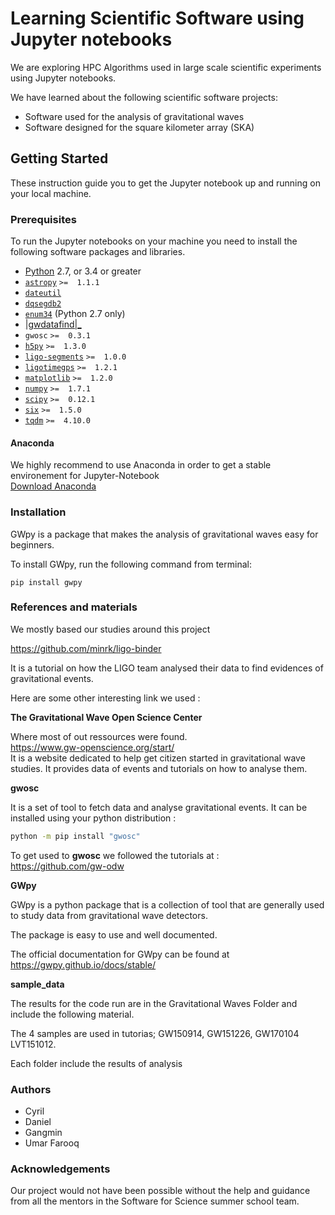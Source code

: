 # Learning Scientific Software using Jupyter notebooks

We are exploring HPC Algorithms used in large scale scientific experiments using Jupyter notebooks.

We have learned about the following scientific software projects:

 - Software used for the analysis of gravitational waves
 - Software designed for the square kilometer array (SKA)

 
## Getting Started

These instruction guide you to get the Jupyter notebook up and running on your local machine.

### Prerequisites 

To run the Jupyter notebooks on your machine you need to install the following software packages and libraries. 

-   [Python](https://python.org/)  2.7, or 3.4 or greater
-   [`astropy`](http://www.astropy.org/)  `>=  1.1.1`
-   [`dateutil`](https://pypi.python.org/pypi/python-dateutil/)
-   [`dqsegdb2`](https://dqsegdb2.readthedocs.io/)
-   [`enum34`](https://bitbucket.org/stoneleaf/enum34)  (Python 2.7 only)
-   [|gwdatafind|_](https://gwpy.github.io/docs/stable/install/#id3)
-   `gwosc`  `>=  0.3.1`
-   [`h5py`](http://docs.h5py.org/en/latest/)  `>=  1.3.0`
-   [`ligo-segments`](https://lscsoft.docs.ligo.org/ligo-segments/)  `>=  1.0.0`
-   [`ligotimegps`](https://github.com/gwpy/ligotimegps/)  `>=  1.2.1`
-   [`matplotlib`](https://matplotlib.org/)  `>=  1.2.0`
-   [](http://numpy.org/)[`numpy`](https://docs.scipy.org/doc/numpy/reference/index.html#module-numpy "(in NumPy v1.16)")  `>=  1.7.1`
-   [`scipy`](http://www.scipy.org/)  `>=  0.12.1`
-   [`six`](https://six.readthedocs.io/)  `>=  1.5.0`
-   [`tqdm`](https://github.com/tqdm/tqdm)  `>=  4.10.0`


#### Anaconda 

We highly recommend to use Anaconda in order to get a stable environement for Jupyter-Notebook  <br>
[Download Anaconda](https://www.anaconda.com/distribution/)


### Installation

GWpy is a package that makes the analysis of gravitational waves easy for beginners. 

To install GWpy, run the following command from terminal:
```
pip install gwpy
```

### References and materials

We mostly based our studies around this project 

https://github.com/minrk/ligo-binder <br>

It is a tutorial on how the LIGO team analysed their data to find evidences of gravitational events.

Here are some other interesting link we used :

**The Gravitational Wave Open Science Center**

Where most of out ressources were found.<br>
https://www.gw-openscience.org/start/<br>
It is a website dedicated to help get citizen started in gravitational wave studies.
It provides data of events and tutorials on how to analyse them.

**gwosc**

It is a set of tool to fetch data and analyse gravitational events.
It can be installed using your python distribution :

```sh
python -m pip install "gwosc"
```

To get used to **gwosc** we followed the tutorials at : <br>
https://github.com/gw-odw


**GWpy** <br>

GWpy is a python package that is a collection of tool that are generally used to study data from gravitational wave detectors. <br>

The package is easy to use and well documented.<br>

The official documentation for GWpy can be found at https://gwpy.github.io/docs/stable/


**sample_data**

The results for the code run are in the Gravitational Waves Folder and include the following material.

The 4 samples are used in tutorias; GW150914, GW151226, GW170104 LVT151012.

Each folder include the results of analysis 


### Authors

 - Cyril
 - Daniel
 - Gangmin
 - Umar Farooq

### Acknowledgements

Our project would not have been possible without the help and guidance from all the mentors in the Software for Science summer school team.
